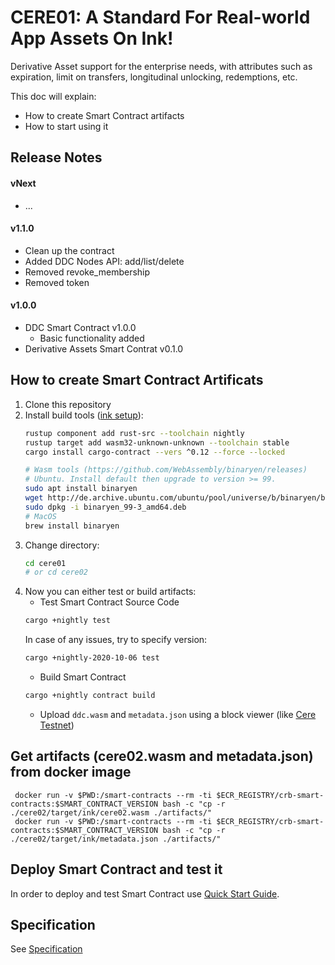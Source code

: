# CERE01: A Standard For Real-world App Assets On Ink!

Derivative Asset support for the enterprise needs, with attributes such as expiration, limit on transfers, longitudinal unlocking, redemptions, etc.

This doc will explain:
* How to create Smart Contract artifacts
* How to start using it

## Release Notes
#### vNext
* ...
#### v1.1.0
* Clean up the contract
* Added DDC Nodes API: add/list/delete
* Removed revoke_membership
* Removed token
#### v1.0.0
* DDC Smart Contract v1.0.0
    * Basic functionality added
* Derivative Assets Smart Contrat v0.1.0

## How to create Smart Contract Artificats

1. Clone this repository
2. Install build tools ([ink setup](https://substrate.dev/substrate-contracts-workshop/#/0/setup)):
    ```bash
    rustup component add rust-src --toolchain nightly
    rustup target add wasm32-unknown-unknown --toolchain stable
    cargo install cargo-contract --vers ^0.12 --force --locked
    
    # Wasm tools (https://github.com/WebAssembly/binaryen/releases)
    # Ubuntu. Install default then upgrade to version >= 99.
    sudo apt install binaryen
    wget http://de.archive.ubuntu.com/ubuntu/pool/universe/b/binaryen/binaryen_99-3_amd64.deb
    sudo dpkg -i binaryen_99-3_amd64.deb
    # MacOS
    brew install binaryen
    ```
3. Change directory:
    ```bash
    cd cere01
    # or cd cere02
    ```
4. Now you can either test or build artifacts:
    * Test Smart Contract Source Code
    ```bash
    cargo +nightly test
    ```
    In case of any issues, try to specify version:
    ```bash
    cargo +nightly-2020-10-06 test
    ```
    * Build Smart Contract
    ```bash
    cargo +nightly contract build
    ```
    * Upload `ddc.wasm` and `metadata.json` using a block viewer (like [Cere Testnet](https://block-viewer.cere.network/?rpc=wss%3A%2F%2Frpc.testnet.cere.network%3A9945#/contracts))

## Get artifacts (cere02.wasm and metadata.json) from docker image 

```
 docker run -v $PWD:/smart-contracts --rm -ti $ECR_REGISTRY/crb-smart-contracts:$SMART_CONTRACT_VERSION bash -c "cp -r ./cere02/target/ink/cere02.wasm ./artifacts/"
 docker run -v $PWD:/smart-contracts --rm -ti $ECR_REGISTRY/crb-smart-contracts:$SMART_CONTRACT_VERSION bash -c "cp -r ./cere02/target/ink/metadata.json ./artifacts/"
```

## Deploy Smart Contract and test it
In order to deploy and test Smart Contract use [Quick Start Guide](https://github.com/Cerebellum-Network/private-standalone-network-node/blob/dev/docs/tutorial.md#quick-start-guide).

## Specification
See [Specification](./cere01/specification.md)
